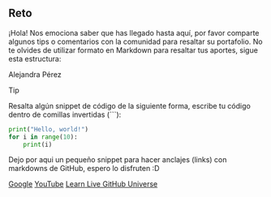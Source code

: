 ## Reto

¡Hola! Nos emociona saber que has llegado hasta aquí, por favor comparte algunos tips o comentarios con la comunidad para resaltar su portafolio. 
No te olvides de utilizar formato en Markdown para resaltar tus aportes, sigue esta estructura:

Alejandra Pérez

> [!TIP]
> Resalta algún snippet de código de la siguiente forma, escribe tu código dentro de comillas invertidas (```):

```py
print("Hello, world!")
for i in range(10):
    print(i)
```


<!-- Sección de tips -->
Dejo por aqui un pequeño snippet para hacer anclajes (links) con markdowns de GitHub, espero lo disfruten :D

[Google](www.google.com)
[YouTube](https://www.youtube.com/)
[Learn Live GitHub Universe](https://techcommunity.microsoft.com/t5/microsoft-developer-community/certif%C3%ADcate-con-learn-live-github-universe-en-espa%C3%B1ol/ba-p/4244810)

<!-- Sección de tips - FIN -->